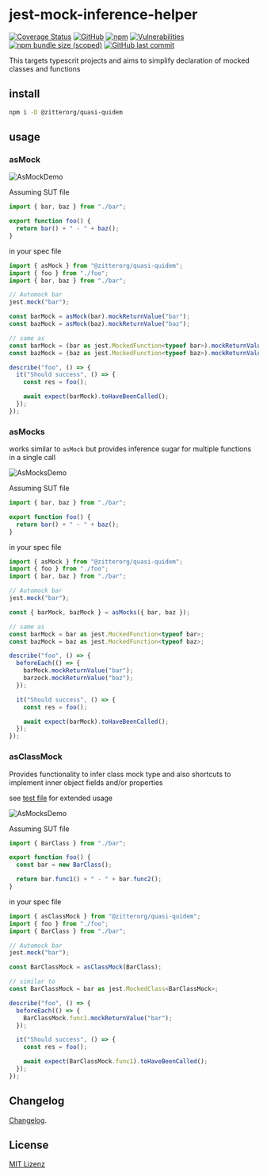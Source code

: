 # jest-mock-inference-helper

[![Coverage Status](https://coveralls.io/repos/github/zitterorg/quasi-quidem/badge.svg?branch=main)](https://coveralls.io/github/zitterorg/quasi-quidem?branch=main)
[![GitHub](https://img.shields.io/github/license/zitterorg/quasi-quidem)](LICENSE)
[![npm](https://img.shields.io/npm/v/@zitterorg/quasi-quidem)](https://www.npmjs.com/package/@zitterorg/quasi-quidem)
[![Vulnerabilities](https://snyk.io/test/github/zitterorg/quasi-quidem/badge.svg)](https://snyk.io/test/github/zitterorg/quasi-quidem)
[![npm bundle size (scoped)](https://img.shields.io/bundlephobia/min/@zitterorg/quasi-quidem)](https://bundlephobia.com/result?p=@zitterorg/quasi-quidem)
[![GitHub last commit](https://img.shields.io/github/last-commit/zitterorg/quasi-quidem)](https://github.com/zitterorg/quasi-quidem/commits/main)

This targets typescrit projects and aims to simplify declaration of mocked classes and functions

## install

```bash
npm i -D @zitterorg/quasi-quidem
```

## usage

### asMock

![AsMockDemo](./docs/images/asMock.png)

Assuming SUT file

```typescript
import { bar, baz } from "./bar";

export function foo() {
  return bar() + " - " + baz();
}
```

in your spec file

```typescript
import { asMock } from "@zitterorg/quasi-quidem";
import { foo } from "./foo";
import { bar, baz } from "./bar";

// Automock bar
jest.mock("bar");

const barMock = asMock(bar).mockReturnValue("bar");
const bazMock = asMock(baz).mockReturnValue("baz");

// same as
const barMock = (bar as jest.MockedFunction<typeof bar>).mockReturnValue("bar");
const bazMock = (baz as jest.MockedFunction<typeof baz>).mockReturnValue("baz");

describe("foo", () => {
  it("Should success", () => {
    const res = foo();

    await expect(barMock).toHaveBeenCalled();
  });
});
```

### asMocks

works similar to `asMock` but provides inference sugar for multiple
functions in a single call

![AsMocksDemo](./docs/images/asMocks.png)

Assuming SUT file

```typescript
import { bar, baz } from "./bar";

export function foo() {
  return bar() + " - " + baz();
}
```

in your spec file

```typescript
import { asMock } from "@zitterorg/quasi-quidem";
import { foo } from "./foo";
import { bar, baz } from "./bar";

// Automock bar
jest.mock("bar");

const { barMock, bazMock } = asMocks({ bar, baz });

// same as
const barMock = bar as jest.MockedFunction<typeof bar>;
const bazMock = baz as jest.MockedFunction<typeof baz>;

describe("foo", () => {
  beforeEach(() => {
    barMock.mockReturnValue("bar");
    barzock.mockReturnValue("baz");
  });

  it("Should success", () => {
    const res = foo();

    await expect(barMock).toHaveBeenCalled();
  });
});
```

### asClassMock

Provides functionality to infer class mock type and also
shortcuts to implement inner object fields and/or properties

see [test file](./src/index.spec.ts#L81) for extended usage

![AsMocksDemo](./docs/images/asClassMockOptions.png)

Assuming SUT file

```typescript
import { BarClass } from "./bar";

export function foo() {
  const bar = new BarClass();

  return bar.func1() + " - " + bar.func2();
}
```

in your spec file

```typescript
import { asClassMock } from "@zitterorg/quasi-quidem";
import { foo } from "./foo";
import { BarClass } from "./bar";

// Automock bar
jest.mock("bar");

const BarClassMock = asClassMock(BarClass);

// similar to
const BarClassMock = bar as jest.MockedClass<BarClassMock>;

describe("foo", () => {
  beforeEach(() => {
    BarClassMock.func1.mockReturnValue("bar");
  });

  it("Should success", () => {
    const res = foo();

    await expect(BarClassMock.func1).toHaveBeenCalled();
  });
});
```

## Changelog

[Changelog](CHANGELOG.md).

## License

[MIT Lizenz](https://choosealicense.com/licenses/mit/)
